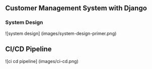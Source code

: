 ## Customer Management System with Django

### System Design
![system design] (images/system-design-primer.png)

## CI/CD Pipeline
![ci cd pipeline] (images/ci-cd.png)
